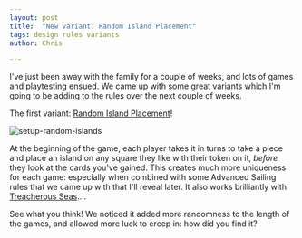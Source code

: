 ```yaml
---
layout: post
title:  "New variant: Random Island Placement"
tags: design rules variants
author: Chris

---
```


I've just been away with the family for a couple of weeks, and lots of games and playtesting ensued. We came up with some great variants which I'm going to be adding to the rules over the next couple of weeks.

The first variant: [Random Island Placement](/rules/#variant-random-island-placement)!

![setup-random-islands](../../assets/random-island-placement.png)

At the beginning of the game, each player takes it in turns to take a piece and place an island on any square they like with their token on it, *before* they look at the cards you've gained. This creates much more uniqueness for each game: especially when combined with some Advanced Sailing rules that we came up with that I'll reveal later. It also works brilliantly with [Treacherous Seas](/rules/#variant-treacherous-seas)....

See what you think! We noticed it added more randomness to the length of the games, and allowed more luck to creep in: how did you find it?
